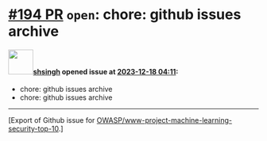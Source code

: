 # [\#194 PR](https://github.com/OWASP/www-project-machine-learning-security-top-10/pull/194) `open`: chore: github issues archive

#### <img src="https://avatars.githubusercontent.com/u/412800?v=4" width="50">[shsingh](https://github.com/shsingh) opened issue at [2023-12-18 04:11](https://github.com/OWASP/www-project-machine-learning-security-top-10/pull/194):

- chore: github issues archive
- chore: github issues archive





-------------------------------------------------------------------------------



[Export of Github issue for [OWASP/www-project-machine-learning-security-top-10](https://github.com/OWASP/www-project-machine-learning-security-top-10).]
